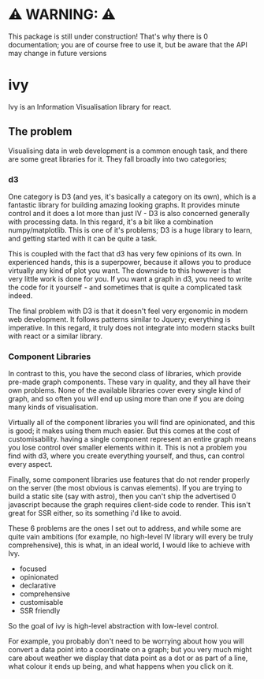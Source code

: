 # ⚠️ WARNING: ⚠️

This package is still under construction!
That's why there is 0 documentation; you are of course free to use it, but be aware that the API may change in future versions

# ivy

Ivy is an Information Visualisation library for react.

## The problem

Visualising data in web development is a common enough task, and there are some great libraries for it. They fall broadly into two categories;

### d3

One category is D3 (and yes, it's basically a category on its own), which is a fantastic library for building amazing looking graphs. It provides minute control and it does a lot more than just IV - D3 is also concerned generally with processing data. In this regard, it's a bit like a combination numpy/matplotlib. This is one of it's problems; D3 is a huge library to learn, and getting started with it can be quite a task.

This is coupled with the fact that d3 has very few opinions of its own. In experienced hands, this is a superpower, because it allows you to produce virtually any kind of plot you want. The downside to this however is that very little work is done for you. If you want a graph in d3, you need to write the code for it yourself - and sometimes that is quite a complicated task indeed.

The final problem with D3 is that it doesn't feel very ergonomic in modern web development. It follows patterns similar to Jquery; everything is imperative. In this regard, it truly does not integrate into modern stacks built with react or a similar library.

### Component Libraries

In contrast to this, you have the second class of libraries, which provide pre-made graph components. These vary in quality, and they all have their own problems. None of the available libraries cover every single kind of graph, and so often you will end up using more than one if you are doing many kinds of visualisation.

Virtually all of the component libraries you will find are opinionated, and this is good; it makes using them much easier. But this comes at the cost of customisability. having a single component represent an entire graph means you lose control over smaller elements within it. This is not a problem you find with d3, where you create everything yourself, and thus, can control every aspect.

Finally, some component libraries use features that do not render properly on the server (the most obvious is canvas elements). If you are trying to build a static site (say with astro), then you can't ship the advertised 0 javascript because the graph requires client-side code to render. This isn't great for SSR either, so its something i'd like to avoid.

These 6 problems are the ones I set out to address, and while some are quite vain ambitions (for example, no high-level IV library will every be truly comprehensive), this is what, in an ideal world, I would like to achieve with Ivy.

- focused
- opinionated
- declarative
- comprehensive
- customisable
- SSR friendly

So the goal of ivy is high-level abstraction with low-level control.

For example, you probably don't need to be worrying about how you will convert a data point into a coordinate on a graph; but you very much might care about weather we display that data point as a dot or as part of a line, what colour it ends up being, and what happens when you click on it.
